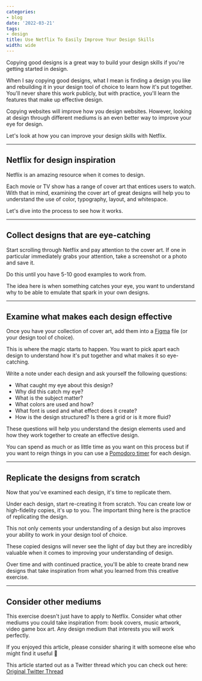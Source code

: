 ```yaml
---
categories:
- blog
date: '2022-03-21'
tags:
- design
title: Use Netflix To Easily Improve Your Design Skills
width: wide
---
```


Copying good designs is a great way to build your design skills if you're getting started in design.

When I say copying good designs, what I mean is finding a design you like and rebuilding it in your design tool of choice to learn how it's put together. You'll never share this work publicly, but with practice, you'll learn the features that make up effective design. 

Copying websites will improve how you design websites. However, looking at design through different mediums is an even better way to improve your eye for design.

Let's look at how you can improve your design skills with Netflix.

---

## Netflix for design inspiration

Netflix is an amazing resource when it comes to design. 

Each movie or TV show has a range of cover art that entices users to watch. With that in mind, examining the cover art of great designs will help you to understand the use of color, typography, layout, and whitespace. 

Let's dive into the process to see how it works.

---

## Collect designs that are eye-catching

Start scrolling through Netflix and pay attention to the cover art. If one in particular immediately grabs your attention, take a screenshot or a photo and save it. 

Do this until you have 5-10 good examples to work from.

The idea here is when something catches your eye, you want to understand why to be able to emulate that spark in your own designs.

---

## Examine what makes each design effective

Once you have your collection of cover art, add them into a [Figma](https://www.figma.com/) file (or your design tool of choice). 

This is where the magic starts to happen. You want to pick apart each design to understand how it's put together and what makes it so eye-catching.

Write a note under each design and ask yourself the following questions:

- What caught my eye about this design?
- Why did this catch my eye?
- What is the subject matter?
- What colors are used and how?
- What font is used and what effect does it create?
- How is the design structured? Is there a grid or is it more fluid?

These questions will help you understand the design elements used and how they work together to create an effective design.

You can spend as much or as little time as you want on this process but if you want to reign things in you can use a [Pomodoro timer](https://pomofocus.io/) for each design.

---

## Replicate the designs from scratch

Now that you've examined each design, it's time to replicate them.

Under each design, start re-creating it from scratch. You can create low or high-fidelity copies, it's up to you. The important thing here is the practice of replicating the design.

This not only cements your understanding of a design but also improves your ability to work in your design tool of choice.

These copied designs will never see the light of day but they are incredibly valuable when it comes to improving your understanding of design. 

Over time and with continued practice, you'll be able to create brand new designs that take inspiration from what you learned from this creative exercise.

---

## Consider other mediums

This exercise doesn't just have to apply to Netflix. Consider what other mediums you could take inspiration from: book covers, music artwork, video game box art. Any design medium that interests you will work perfectly.

If you enjoyed this article, please consider sharing it with someone else who might find it useful 🤗

This article started out as a Twitter thread which you can check out here: [Original Twitter Thread](https://twitter.com/MishaCreatrix/status/1429834068930097154)